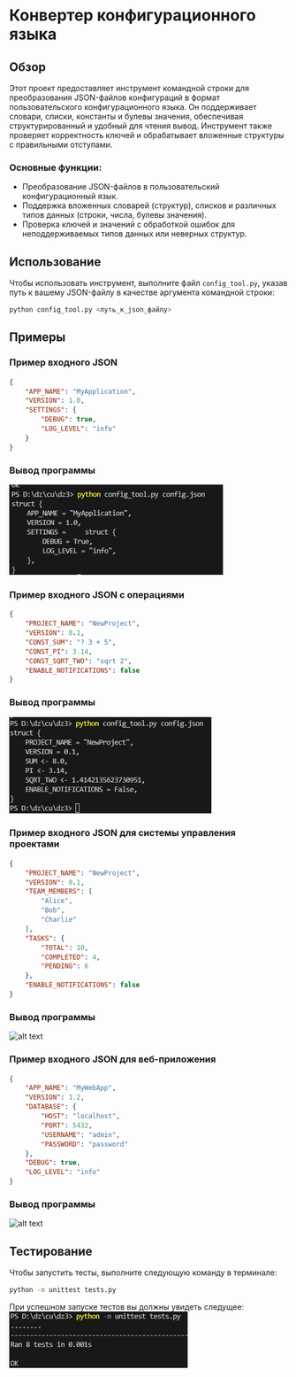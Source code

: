 # Конвертер конфигурационного языка

## Обзор

Этот проект предоставляет инструмент командной строки для преобразования JSON-файлов конфигураций в формат пользовательского конфигурационного языка. Он поддерживает словари, списки, константы и булевы значения, обеспечивая структурированный и удобный для чтения вывод. Инструмент также проверяет корректность ключей и обрабатывает вложенные структуры с правильными отступами.

### Основные функции:
- Преобразование JSON-файлов в пользовательский конфигурационный язык.
- Поддержка вложенных словарей (структур), списков и различных типов данных (строки, числа, булевы значения).
- Проверка ключей и значений с обработкой ошибок для неподдерживаемых типов данных или неверных структур.

## Использование

Чтобы использовать инструмент, выполните файл `config_tool.py`, указав путь к вашему JSON-файлу в качестве аргумента командной строки:
```bash
python config_tool.py <путь_к_json_файлу>
```
## Примеры 
### Пример входного JSON
```json
{
    "APP_NAME": "MyApplication",
    "VERSION": 1.0,
    "SETTINGS": {
        "DEBUG": true,
        "LOG_LEVEL": "info"
    }
}
```
### Вывод программы

![alt text](./imgs/image-1.png)

### Пример входного JSON с операциями
```json
{
    "PROJECT_NAME": "NewProject",
    "VERSION": 0.1,
    "CONST_SUM": "? 3 + 5",
    "CONST_PI": 3.14,
    "CONST_SQRT_TWO": "sqrt 2",
    "ENABLE_NOTIFICATIONS": false
}
```
### Вывод программы

![alt text](./imgs/image-2.png)

### Пример входного JSON для системы управления проектами
```json
{
    "PROJECT_NAME": "NewProject",
    "VERSION": 0.1,
    "TEAM_MEMBERS": [
        "Alice",
        "Bob",
        "Charlie"
    ],
    "TASKS": {
        "TOTAL": 10,
        "COMPLETED": 4,
        "PENDING": 6
    },
    "ENABLE_NOTIFICATIONS": false
}

```
### Вывод программы

![alt text](/imgs/image-3.png)

### Пример входного JSON для веб-приложения
```json
{
    "APP_NAME": "MyWebApp",
    "VERSION": 1.2,
    "DATABASE": {
        "HOST": "localhost",
        "PORT": 5432,
        "USERNAME": "admin",
        "PASSWORD": "password"
    },
    "DEBUG": true,
    "LOG_LEVEL": "info"
}

```
### Вывод программы

![alt text](/imgs/image-4.png)

## Тестирование

Чтобы запустить тесты, выполните следующую команду в терминале:
```bash
python -m unittest tests.py
```
При успешном запуске тестов вы должны увидеть следущее:
![alt text](./imgs/image.png)